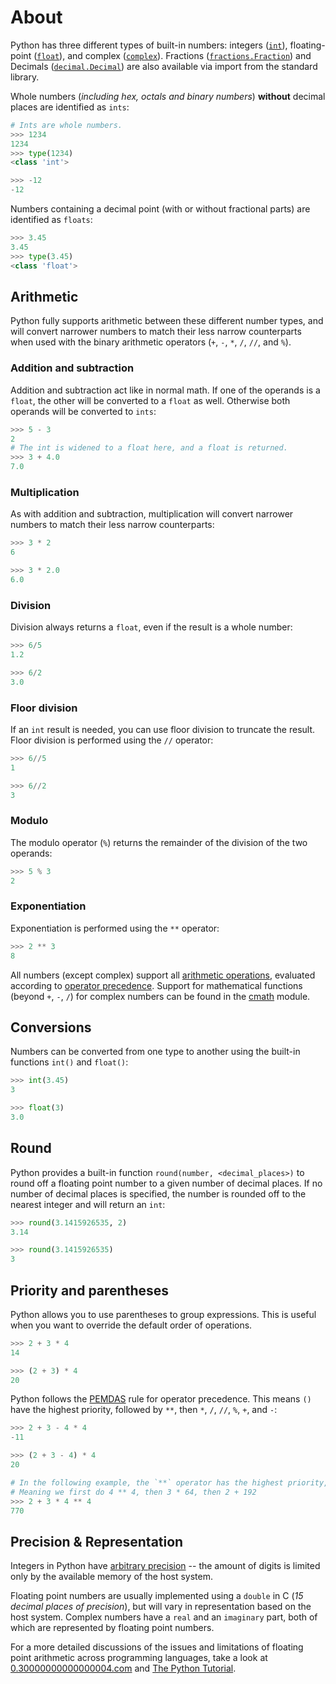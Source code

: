 # About

Python has three different types of built-in numbers: integers ([`int`][int]), floating-point ([`float`][float]), and complex ([`complex`][complex]). Fractions ([`fractions.Fraction`][fractions]) and Decimals ([`decimal.Decimal`][decimals]) are also available via import from the standard library.

Whole numbers (_including hex, octals and binary numbers_) **without** decimal places are identified as `ints`:

```python
# Ints are whole numbers.
>>> 1234
1234
>>> type(1234)
<class 'int'>

>>> -12
-12
```

Numbers containing a decimal point (with or without fractional parts) are identified as `floats`:

```python
>>> 3.45
3.45
>>> type(3.45)
<class 'float'>
```

## Arithmetic

Python fully supports arithmetic between these different number types, and will convert narrower numbers to match their less narrow counterparts when used with the binary arithmetic operators (`+`, `-`, `*`, `/`, `//`, and `%`).

### Addition and subtraction

Addition and subtraction act like in normal math.
If one of the operands is a `float`, the other will be converted to a `float` as well.
Otherwise both operands will be converted to `ints`:

```python
>>> 5 - 3
2
# The int is widened to a float here, and a float is returned.
>>> 3 + 4.0
7.0
```

### Multiplication

As with addition and subtraction, multiplication will convert narrower numbers to match their less narrow counterparts:

```python
>>> 3 * 2
6

>>> 3 * 2.0
6.0
```

### Division

Division always returns a `float`, even if the result is a whole number:

```python
>>> 6/5
1.2

>>> 6/2
3.0
```

### Floor division

If an `int` result is needed, you can use floor division to truncate the result.
Floor division is performed using the `//` operator:

```python
>>> 6//5
1

>>> 6//2
3
```

### Modulo

The modulo operator (`%`) returns the remainder of the division of the two operands:

```python
>>> 5 % 3
2
```

### Exponentiation

Exponentiation is performed using the `**` operator:

```python
>>> 2 ** 3
8
```

All numbers (except complex) support all [arithmetic operations][arethmetic-operations], evaluated according to [operator precedence][operator precedence]. Support for mathematical functions (beyond `+`, `-`, `/`) for complex numbers can be found in the [cmath][cmath] module.

## Conversions

Numbers can be converted from one type to another using the built-in functions `int()` and `float()`:

```python
>>> int(3.45)
3

>>> float(3)
3.0
```

## Round

Python provides a built-in function `round(number, <decimal_places>)` to round off a floating point number to a given number of decimal places.
If no number of decimal places is specified, the number is rounded off to the nearest integer and will return an `int`:

```python
>>> round(3.1415926535, 2)
3.14

>>> round(3.1415926535)
3
```

## Priority and parentheses

Python allows you to use parentheses to group expressions.
This is useful when you want to override the default order of operations.

```python
>>> 2 + 3 * 4
14

>>> (2 + 3) * 4
20
```

Python follows the [PEMDAS][operator precedence] rule for operator precedence.
This means `()` have the highest priority, followed by `**`, then `*`, `/`, `//`, `%`, `+`, and `-`:

```python
>>> 2 + 3 - 4 * 4
-11

>>> (2 + 3 - 4) * 4
20

# In the following example, the `**` operator has the highest priority, then `*`, then `+`
# Meaning we first do 4 ** 4, then 3 * 64, then 2 + 192
>>> 2 + 3 * 4 ** 4
770
```

## Precision & Representation

Integers in Python have [arbitrary precision](https://en.wikipedia.org/wiki/Arbitrary-precision_arithmetic) -- the amount of digits is limited only by the available memory of the host system.

Floating point numbers are usually implemented using a `double` in C (_15 decimal places of precision_), but will vary in representation based on the host system. Complex numbers have a `real` and an `imaginary` part, both of which are represented by floating point numbers.

For a more detailed discussions of the issues and limitations of floating point arithmetic across programming languages, take a look at [0.30000000000000004.com][0.30000000000000004.com] and [The Python Tutorial][floating point math].

[int]: https://docs.python.org/3/library/functions.html#int
[float]: https://docs.python.org/3/library/functions.html#float
[complex]: https://docs.python.org/3/library/functions.html#complex
[fractions]: https://docs.python.org/3/library/fractions.html
[decimals]: https://docs.python.org/3/library/decimal.html#module-decimal
[0.30000000000000004.com]: https://0.30000000000000004.com/
[cmath]: https://docs.python.org/3.9/library/cmath.html
[arethmetic-operations]: https://docs.python.org/3/library/stdtypes.html#numeric-types-int-float-complex
[operator precedence]: https://docs.python.org/3/reference/expressions.html#operator-precedence
[floating point math]: https://docs.python.org/3.9/tutorial/floatingpoint.html
